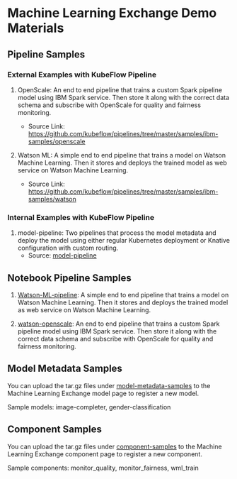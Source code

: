 # Machine Learning Exchange Demo Materials

## Pipeline Samples

### External Examples with KubeFlow Pipeline

1. OpenScale: An end to end pipeline that trains a custom Spark pipeline model using IBM Spark service. Then store it along with the correct data schema and subscribe with OpenScale for quality and fairness monitoring.
    * Source Link: https://github.com/kubeflow/pipelines/tree/master/samples/ibm-samples/openscale

2. Watson ML: A simple end to end pipeline that trains a model on Watson Machine Learning. Then it stores and deploys the trained model as web service on Watson Machine Learning.
    * Source Link: https://github.com/kubeflow/pipelines/tree/master/samples/ibm-samples/watson


### Internal Examples with KubeFlow Pipeline
1. model-pipeline: Two pipelines that process the model metadata and deploy the model using either regular Kubernetes deployment or Knative configuration with custom routing.
    * Source: [model-pipeline](pipeline-samples/model-pipeline/pipelines)

## Notebook Pipeline Samples
1. [Watson-ML-pipeline](notebook-samples/Watson-ML-pipeline/watson-ml-pipeline.ipynb): A simple end to end pipeline that trains a model on Watson Machine Learning. Then it stores and deploys the trained model as web service on Watson Machine Learning.

2. [watson-openscale](notebook-samples/watson-openscale/watson-openscale.ipynb): An end to end pipeline that trains a custom Spark pipeline model using IBM Spark service. Then store it along with the correct data schema and subscribe with OpenScale for quality and fairness monitoring.


## Model Metadata Samples

You can upload the tar.gz files under [model-metadata-samples](model-metadata-samples) to the Machine Learning Exchange model page to register a new model.

Sample models: image-completer, gender-classification


## Component Samples

You can upload the tar.gz files under [component-samples](component-samples) to the Machine Learning Exchange component page to register a new component.

Sample components: monitor_quality, monitor_fairness, wml_train
